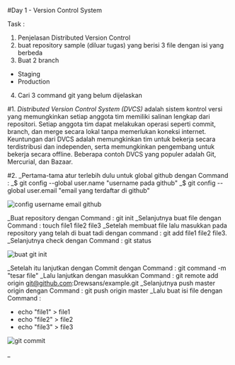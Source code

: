 #Day 1 - Version Control System

Task :
1. Penjelasan Distributed Version Control
2. buat repository sample (diluar tugas) yang berisi 3 file dengan isi yang berbeda
3. Buat 2 branch
- Staging
- Production
4. Cari 3 command git yang belum dijelaskan

#1. *Distributed Version Control System (DVCS)* adalah sistem kontrol versi yang memungkinkan setiap anggota tim memiliki salinan lengkap dari repositori. 
Setiap anggota tim dapat melakukan operasi seperti commit, branch, dan merge secara lokal tanpa memerlukan koneksi internet. 
Keuntungan dari DVCS adalah memungkinkan tim untuk bekerja secara terdistribusi dan independen, serta memungkinkan pengembang untuk bekerja secara offline. 
Beberapa contoh DVCS yang populer adalah Git, Mercurial, dan Bazaar.

#2. _Pertama-tama atur terlebih dulu untuk global github dengan Command :
_$ git config --global user.name "username pada github"
_$ git config --global user.email "email yang terdaftar di github"

![config username email github](https://github.com/Drewsans/devops17-dumbways-Tesar-Nurrizky/assets/118201274/6233ed32-9eb9-4237-b503-735bdd4df67d)

_Buat repository dengan Command : git init 
_Selanjutnya buat file dengan Command : touch file1 file2 file3
_Setelah membuat file lalu masukkan pada repository yang telah di buat tadi dengan command : git add file1 file2 file3.
_Selanjutnya check dengan Command : git status

![buat git init](https://github.com/Drewsans/devops17-dumbways-Tesar-Nurrizky/assets/118201274/d003d991-d67e-4c1d-a069-c542d23b030f)

_Setelah itu lanjutkan dengan Commit dengan Command : git command -m "tesar file"
_Lalu lanjutkan dengan masukkan Command : git remote add origin git@github.com:Drewsans/example.git
_Selanjutnya push master origin dengan Command : git push origin master
_Lalu buat isi file dengan Command :
- echo "file1" > file1
- echo "file2" > file2
- echo "file3" > file3

![git commit](https://github.com/Drewsans/devops17-dumbways-Tesar-Nurrizky/assets/118201274/d7fc4c9e-22c7-4375-8602-faa0112bfc56)

_
